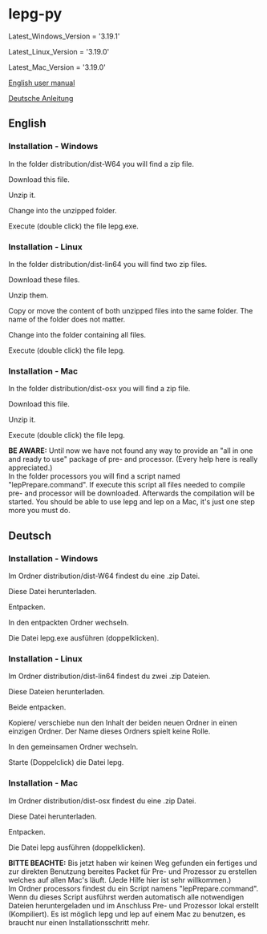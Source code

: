 # lepg-py

Latest_Windows_Version = '3.19.1'

Latest_Linux_Version = '3.19.0'

Latest_Mac_Version = '3.19.0'

[English user manual](https://stefanino-ch.github.io/lepg-py/en/english.html)

[Deutsche Anleitung](https://stefanino-ch.github.io/lepg-py/de/deutsch.html)

## English
### Installation - Windows
In the folder distribution/dist-W64 you will find a zip file.

Download this file.

Unzip it.

Change into the unzipped folder.

Execute (double click) the file lepg.exe.

### Installation - Linux
In the folder distribution/dist-lin64 you will find two zip files.

Download these files.

Unzip them.

Copy or move the content of both unzipped files into the same folder.
The name of the folder does not matter.

Change into the folder containing all files.

Execute (double click) the file lepg.

### Installation - Mac
In the folder distribution/dist-osx you will find a zip file.

Download this file.

Unzip it.

Execute (double click) the file lepg.

**BE AWARE:** Until now we have not found any way to provide an "all in one and 
ready to use" package of pre- and processor. (Every help here is really 
appreciated.)<br>
In the folder processors you will find a script named "lepPrepare.command". If 
execute this script all files needed to compile pre- and processor will be 
downloaded. Afterwards the compilation will be started. You should be able to
use lepg and lep on a Mac, it's just one step more you must do.

## Deutsch
### Installation - Windows
Im Ordner distribution/dist-W64 findest du eine .zip Datei.

Diese Datei herunterladen.

Entpacken.

In den entpackten Ordner wechseln.

Die Datei lepg.exe ausführen (doppelklicken).

### Installation - Linux
Im Ordner distribution/dist-lin64 findest du zwei .zip Dateien.

Diese Dateien herunterladen.

Beide entpacken.

Kopiere/ verschiebe nun den Inhalt der beiden neuen Ordner in einen einzigen Ordner.
Der Name dieses Ordners spielt keine Rolle. 

In den gemeinsamen Ordner wechseln.

Starte (Doppelclick) die Datei lepg.

### Installation - Mac
Im Ordner distribution/dist-osx findest du eine .zip Datei.

Diese Datei herunterladen.

Entpacken.

Die Datei lepg ausführen (doppelklicken).

**BITTE BEACHTE:** Bis jetzt haben wir keinen Weg gefunden ein fertiges und 
zur direkten Benutzung bereites Packet für Pre- und Prozessor zu erstellen 
welches auf allen Mac's läuft. (Jede Hilfe hier ist sehr willkommen.)<br>
Im Ordner processors findest du ein Script namens "lepPrepare.command". Wenn 
du dieses Script ausführst werden automatisch alle notwendigen Dateien 
heruntergeladen und im Anschluss Pre- und Prozessor lokal erstellt 
(Kompiliert). Es ist möglich lepg und lep auf einem Mac zu benutzen, es 
braucht nur einen Installationsschritt mehr. 
